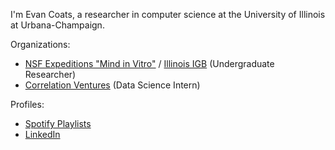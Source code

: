 I'm Evan Coats, a researcher in computer science at the University of Illinois at Urbana-Champaign.

Organizations:
- [NSF Expeditions "Mind in Vitro"](https://mindinvitro.illinois.edu/publications) / [Illinois IGB](https://www.igb.illinois.edu/) (Undergraduate Researcher)
- [Correlation Ventures](https://correlationvc.com/) (Data Science Intern)

Profiles:
- [Spotify Playlists](https://open.spotify.com/user/hapev?si=437ce61093384b28)
- [LinkedIn](https://www.linkedin.com/in/evanfcoats/)
